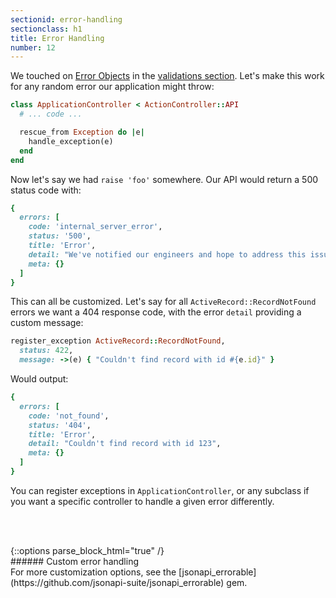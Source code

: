 ```yaml
---
sectionid: error-handling
sectionclass: h1
title: Error Handling
number: 12
---
```


We touched on [Error Objects](http://jsonapi.org/format/#errors) in the
[validations section](/entries#validations). Let's make this work for
any random error our application might throw:

```ruby
class ApplicationController < ActionController::API
  # ... code ...

  rescue_from Exception do |e|
    handle_exception(e)
  end
end
```

Now let's say we had `raise 'foo'` somewhere. Our API would return a 500
status code with:

```ruby
{
  errors: [
    code: 'internal_server_error',
    status: '500',
    title: 'Error',
    detail: "We've notified our engineers and hope to address this issue shortly.",
    meta: {}
  ]
}
```

This can all be customized. Let's say for all
`ActiveRecord::RecordNotFound` errors we want a 404 response code, with
the error `detail` providing a custom message:

```ruby
register_exception ActiveRecord::RecordNotFound,
  status: 422,
  message: ->(e) { "Couldn't find record with id #{e.id}" }
```

Would output:

```ruby
{
  errors: [
    code: 'not_found',
    status: '404',
    title: 'Error',
    detail: "Couldn't find record with id 123",
    meta: {}
  ]
}
```

You can register exceptions in `ApplicationController`, or any subclass
if you want a specific controller to handle a given error differently.


<div style="height: 3rem"></div>
{::options parse_block_html="true" /}
<div class='note info'>
###### Custom error handling
  <div class='note-content'>
  For more customization options, see the [jsonapi_errorable](https://github.com/jsonapi-suite/jsonapi_errorable) gem.
  </div>
</div>
<div style="height: 7rem"></div>
